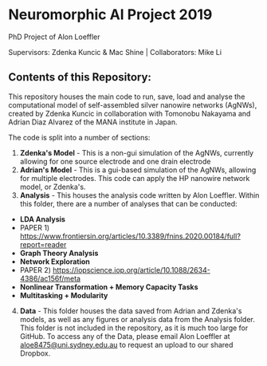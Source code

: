 # Neuromorphic AI Project 2019
PhD Project of Alon Loeffler

Supervisors: Zdenka Kuncic & Mac Shine | Collaborators: Mike Li


## Contents of this Repository:
This repository houses the main code to run, save, load and analyse the computational model of self-assembled silver nanowire networks (AgNWs),
created by Zdenka Kuncic in collaboration with Tomonobu Nakayama and Adrian Diaz Alvarez of the MANA institute in Japan.


The code is split into a number of sections:

1) **Zdenka's Model** - This is a non-gui simulation of the AgNWs, currently allowing for one source electrode and one drain electrode
2) **Adrian's Model** - This is a gui-based simulation of the AgNWs, allowing for multiple electrodes. This code can apply the HP nanowire network model, or Zdenka's.
3) **Analysis** - This houses the analysis code written by Alon Loeffler. Within this folder, there are a number of analyses that can be conducted:
  - **LDA Analysis**
 - PAPER 1) https://www.frontiersin.org/articles/10.3389/fnins.2020.00184/full?report=reader
  - **Graph Theory Analysis**
  - **Network Exploration**
 - PAPER 2) https://iopscience.iop.org/article/10.1088/2634-4386/ac156f/meta
  - **Nonlinear Transformation + Memory Capacity Tasks**
  - **Multitasking + Modularity**
4) **Data** - This folder houses the data saved from Adrian and Zdenka's models, as well as any figures or analysis data from the Analysis folder. This folder is not included in the repository, as it is much too large for GitHub. To access any of the Data, please email Alon Loeffler at aloe8475@uni.sydney.edu.au to request an upload to our shared Dropbox.
